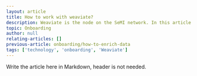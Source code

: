 ```yaml
---
layout: article
title: How to work with weaviate?
description: Weaviate is the node on the SeMI network. In this article you will learn the basics to get started working with Weaviate.
topic: Onboarding
author: null
relating-articles: []
previous-article: onboarding/how-to-enrich-data
tags: ['technology', 'onboarding', 'Weaviate']
---
```


Write the article here in Markdown, header is not needed.